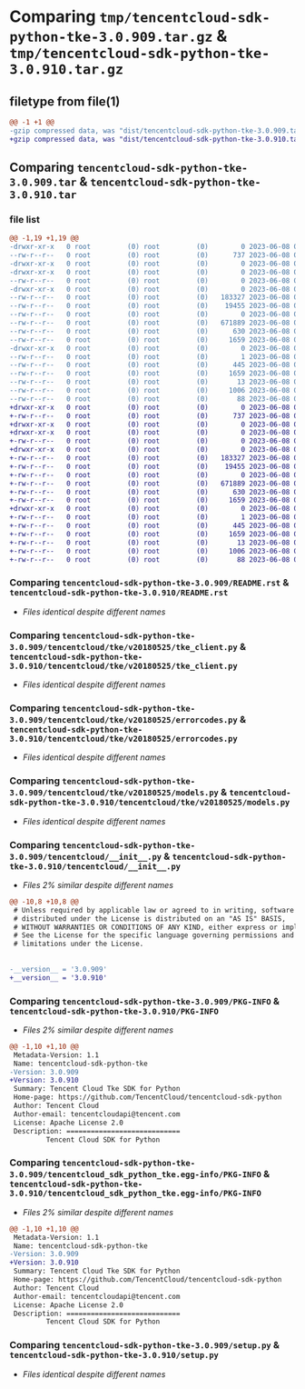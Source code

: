 # Comparing `tmp/tencentcloud-sdk-python-tke-3.0.909.tar.gz` & `tmp/tencentcloud-sdk-python-tke-3.0.910.tar.gz`

## filetype from file(1)

```diff
@@ -1 +1 @@
-gzip compressed data, was "dist/tencentcloud-sdk-python-tke-3.0.909.tar", last modified: Thu Jun  8 00:35:47 2023, max compression
+gzip compressed data, was "dist/tencentcloud-sdk-python-tke-3.0.910.tar", last modified: Thu Jun  8 09:23:13 2023, max compression
```

## Comparing `tencentcloud-sdk-python-tke-3.0.909.tar` & `tencentcloud-sdk-python-tke-3.0.910.tar`

### file list

```diff
@@ -1,19 +1,19 @@
-drwxr-xr-x   0 root         (0) root         (0)        0 2023-06-08 00:35:47.000000 tencentcloud-sdk-python-tke-3.0.909/
--rw-r--r--   0 root         (0) root         (0)      737 2023-06-08 00:35:47.000000 tencentcloud-sdk-python-tke-3.0.909/README.rst
-drwxr-xr-x   0 root         (0) root         (0)        0 2023-06-08 00:35:47.000000 tencentcloud-sdk-python-tke-3.0.909/tencentcloud/
-drwxr-xr-x   0 root         (0) root         (0)        0 2023-06-08 00:35:47.000000 tencentcloud-sdk-python-tke-3.0.909/tencentcloud/tke/
--rw-r--r--   0 root         (0) root         (0)        0 2023-06-08 00:35:47.000000 tencentcloud-sdk-python-tke-3.0.909/tencentcloud/tke/__init__.py
-drwxr-xr-x   0 root         (0) root         (0)        0 2023-06-08 00:35:47.000000 tencentcloud-sdk-python-tke-3.0.909/tencentcloud/tke/v20180525/
--rw-r--r--   0 root         (0) root         (0)   183327 2023-06-08 00:35:47.000000 tencentcloud-sdk-python-tke-3.0.909/tencentcloud/tke/v20180525/tke_client.py
--rw-r--r--   0 root         (0) root         (0)    19455 2023-06-08 00:35:47.000000 tencentcloud-sdk-python-tke-3.0.909/tencentcloud/tke/v20180525/errorcodes.py
--rw-r--r--   0 root         (0) root         (0)        0 2023-06-08 00:35:47.000000 tencentcloud-sdk-python-tke-3.0.909/tencentcloud/tke/v20180525/__init__.py
--rw-r--r--   0 root         (0) root         (0)   671889 2023-06-08 00:35:47.000000 tencentcloud-sdk-python-tke-3.0.909/tencentcloud/tke/v20180525/models.py
--rw-r--r--   0 root         (0) root         (0)      630 2023-06-08 00:35:47.000000 tencentcloud-sdk-python-tke-3.0.909/tencentcloud/__init__.py
--rw-r--r--   0 root         (0) root         (0)     1659 2023-06-08 00:35:47.000000 tencentcloud-sdk-python-tke-3.0.909/PKG-INFO
-drwxr-xr-x   0 root         (0) root         (0)        0 2023-06-08 00:35:47.000000 tencentcloud-sdk-python-tke-3.0.909/tencentcloud_sdk_python_tke.egg-info/
--rw-r--r--   0 root         (0) root         (0)        1 2023-06-08 00:35:47.000000 tencentcloud-sdk-python-tke-3.0.909/tencentcloud_sdk_python_tke.egg-info/dependency_links.txt
--rw-r--r--   0 root         (0) root         (0)      445 2023-06-08 00:35:47.000000 tencentcloud-sdk-python-tke-3.0.909/tencentcloud_sdk_python_tke.egg-info/SOURCES.txt
--rw-r--r--   0 root         (0) root         (0)     1659 2023-06-08 00:35:47.000000 tencentcloud-sdk-python-tke-3.0.909/tencentcloud_sdk_python_tke.egg-info/PKG-INFO
--rw-r--r--   0 root         (0) root         (0)       13 2023-06-08 00:35:47.000000 tencentcloud-sdk-python-tke-3.0.909/tencentcloud_sdk_python_tke.egg-info/top_level.txt
--rw-r--r--   0 root         (0) root         (0)     1006 2023-06-08 00:35:47.000000 tencentcloud-sdk-python-tke-3.0.909/setup.py
--rw-r--r--   0 root         (0) root         (0)       88 2023-06-08 00:35:47.000000 tencentcloud-sdk-python-tke-3.0.909/setup.cfg
+drwxr-xr-x   0 root         (0) root         (0)        0 2023-06-08 09:23:13.000000 tencentcloud-sdk-python-tke-3.0.910/
+-rw-r--r--   0 root         (0) root         (0)      737 2023-06-08 09:23:13.000000 tencentcloud-sdk-python-tke-3.0.910/README.rst
+drwxr-xr-x   0 root         (0) root         (0)        0 2023-06-08 09:23:13.000000 tencentcloud-sdk-python-tke-3.0.910/tencentcloud/
+drwxr-xr-x   0 root         (0) root         (0)        0 2023-06-08 09:23:13.000000 tencentcloud-sdk-python-tke-3.0.910/tencentcloud/tke/
+-rw-r--r--   0 root         (0) root         (0)        0 2023-06-08 09:23:13.000000 tencentcloud-sdk-python-tke-3.0.910/tencentcloud/tke/__init__.py
+drwxr-xr-x   0 root         (0) root         (0)        0 2023-06-08 09:23:13.000000 tencentcloud-sdk-python-tke-3.0.910/tencentcloud/tke/v20180525/
+-rw-r--r--   0 root         (0) root         (0)   183327 2023-06-08 09:23:13.000000 tencentcloud-sdk-python-tke-3.0.910/tencentcloud/tke/v20180525/tke_client.py
+-rw-r--r--   0 root         (0) root         (0)    19455 2023-06-08 09:23:13.000000 tencentcloud-sdk-python-tke-3.0.910/tencentcloud/tke/v20180525/errorcodes.py
+-rw-r--r--   0 root         (0) root         (0)        0 2023-06-08 09:23:13.000000 tencentcloud-sdk-python-tke-3.0.910/tencentcloud/tke/v20180525/__init__.py
+-rw-r--r--   0 root         (0) root         (0)   671889 2023-06-08 09:23:13.000000 tencentcloud-sdk-python-tke-3.0.910/tencentcloud/tke/v20180525/models.py
+-rw-r--r--   0 root         (0) root         (0)      630 2023-06-08 09:23:13.000000 tencentcloud-sdk-python-tke-3.0.910/tencentcloud/__init__.py
+-rw-r--r--   0 root         (0) root         (0)     1659 2023-06-08 09:23:13.000000 tencentcloud-sdk-python-tke-3.0.910/PKG-INFO
+drwxr-xr-x   0 root         (0) root         (0)        0 2023-06-08 09:23:13.000000 tencentcloud-sdk-python-tke-3.0.910/tencentcloud_sdk_python_tke.egg-info/
+-rw-r--r--   0 root         (0) root         (0)        1 2023-06-08 09:23:13.000000 tencentcloud-sdk-python-tke-3.0.910/tencentcloud_sdk_python_tke.egg-info/dependency_links.txt
+-rw-r--r--   0 root         (0) root         (0)      445 2023-06-08 09:23:13.000000 tencentcloud-sdk-python-tke-3.0.910/tencentcloud_sdk_python_tke.egg-info/SOURCES.txt
+-rw-r--r--   0 root         (0) root         (0)     1659 2023-06-08 09:23:13.000000 tencentcloud-sdk-python-tke-3.0.910/tencentcloud_sdk_python_tke.egg-info/PKG-INFO
+-rw-r--r--   0 root         (0) root         (0)       13 2023-06-08 09:23:13.000000 tencentcloud-sdk-python-tke-3.0.910/tencentcloud_sdk_python_tke.egg-info/top_level.txt
+-rw-r--r--   0 root         (0) root         (0)     1006 2023-06-08 09:23:13.000000 tencentcloud-sdk-python-tke-3.0.910/setup.py
+-rw-r--r--   0 root         (0) root         (0)       88 2023-06-08 09:23:13.000000 tencentcloud-sdk-python-tke-3.0.910/setup.cfg
```

### Comparing `tencentcloud-sdk-python-tke-3.0.909/README.rst` & `tencentcloud-sdk-python-tke-3.0.910/README.rst`

 * *Files identical despite different names*

### Comparing `tencentcloud-sdk-python-tke-3.0.909/tencentcloud/tke/v20180525/tke_client.py` & `tencentcloud-sdk-python-tke-3.0.910/tencentcloud/tke/v20180525/tke_client.py`

 * *Files identical despite different names*

### Comparing `tencentcloud-sdk-python-tke-3.0.909/tencentcloud/tke/v20180525/errorcodes.py` & `tencentcloud-sdk-python-tke-3.0.910/tencentcloud/tke/v20180525/errorcodes.py`

 * *Files identical despite different names*

### Comparing `tencentcloud-sdk-python-tke-3.0.909/tencentcloud/tke/v20180525/models.py` & `tencentcloud-sdk-python-tke-3.0.910/tencentcloud/tke/v20180525/models.py`

 * *Files identical despite different names*

### Comparing `tencentcloud-sdk-python-tke-3.0.909/tencentcloud/__init__.py` & `tencentcloud-sdk-python-tke-3.0.910/tencentcloud/__init__.py`

 * *Files 2% similar despite different names*

```diff
@@ -10,8 +10,8 @@
 # Unless required by applicable law or agreed to in writing, software
 # distributed under the License is distributed on an "AS IS" BASIS,
 # WITHOUT WARRANTIES OR CONDITIONS OF ANY KIND, either express or implied.
 # See the License for the specific language governing permissions and
 # limitations under the License.
 
 
-__version__ = '3.0.909'
+__version__ = '3.0.910'
```

### Comparing `tencentcloud-sdk-python-tke-3.0.909/PKG-INFO` & `tencentcloud-sdk-python-tke-3.0.910/PKG-INFO`

 * *Files 2% similar despite different names*

```diff
@@ -1,10 +1,10 @@
 Metadata-Version: 1.1
 Name: tencentcloud-sdk-python-tke
-Version: 3.0.909
+Version: 3.0.910
 Summary: Tencent Cloud Tke SDK for Python
 Home-page: https://github.com/TencentCloud/tencentcloud-sdk-python
 Author: Tencent Cloud
 Author-email: tencentcloudapi@tencent.com
 License: Apache License 2.0
 Description: ============================
         Tencent Cloud SDK for Python
```

### Comparing `tencentcloud-sdk-python-tke-3.0.909/tencentcloud_sdk_python_tke.egg-info/PKG-INFO` & `tencentcloud-sdk-python-tke-3.0.910/tencentcloud_sdk_python_tke.egg-info/PKG-INFO`

 * *Files 2% similar despite different names*

```diff
@@ -1,10 +1,10 @@
 Metadata-Version: 1.1
 Name: tencentcloud-sdk-python-tke
-Version: 3.0.909
+Version: 3.0.910
 Summary: Tencent Cloud Tke SDK for Python
 Home-page: https://github.com/TencentCloud/tencentcloud-sdk-python
 Author: Tencent Cloud
 Author-email: tencentcloudapi@tencent.com
 License: Apache License 2.0
 Description: ============================
         Tencent Cloud SDK for Python
```

### Comparing `tencentcloud-sdk-python-tke-3.0.909/setup.py` & `tencentcloud-sdk-python-tke-3.0.910/setup.py`

 * *Files identical despite different names*

